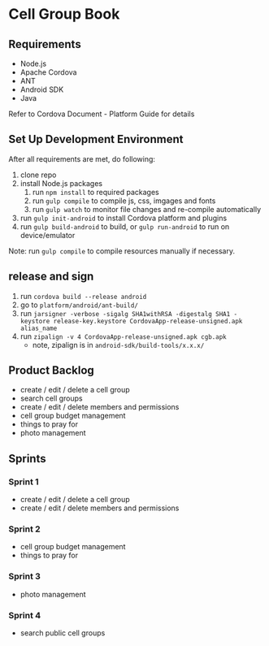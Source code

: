 Cell Group Book
=========

## Requirements
- Node.js
- Apache Cordova
- ANT
- Android SDK
- Java

Refer to Cordova Document - Platform Guide for details

## Set Up Development Environment
After all requirements are met, do following:

1. clone repo
2. install Node.js packages
    1. run `npm install` to required packages
    2. run `gulp compile` to compile js, css, imgages and fonts
    3. run `gulp watch` to monitor file changes and re-compile automatically
3. run `gulp init-android` to install Cordova platform and plugins 
4. run `gulp build-android` to build, or `gulp run-android` to run on device/emulator

Note: run `gulp compile` to compile resources manually if necessary.

## release and sign

1. run `cordova build --release android`
2. go to `platform/android/ant-build/`
3. run `jarsigner -verbose -sigalg SHA1withRSA -digestalg SHA1 -keystore release-key.keystore CordovaApp-release-unsigned.apk alias_name`
4. run `zipalign -v 4 CordovaApp-release-unsigned.apk cgb.apk`
    - note, zipalign is in `android-sdk/build-tools/x.x.x/`

## Product Backlog

- create / edit / delete a cell group
- search cell groups
- create / edit / delete members and permissions
- cell group budget management
- things to pray for
- photo management

## Sprints

### Sprint 1
- create / edit / delete a cell group
- create / edit / delete members and permissions

### Sprint 2
- cell group budget management
- things to pray for

### Sprint 3
- photo management

### Sprint 4
- search public cell groups